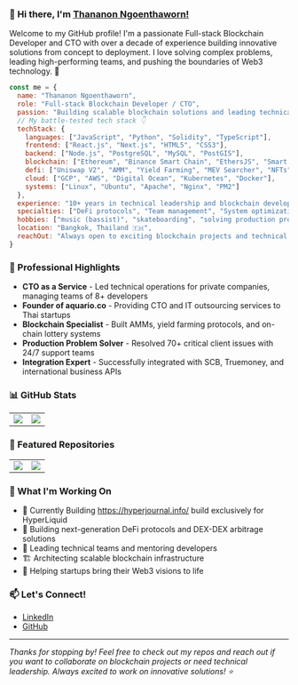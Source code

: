 ### 👋 Hi there, I'm [Thananon Ngoenthaworn!](https://github.com/korrio)

Welcome to my GitHub profile! I'm a passionate Full-stack Blockchain Developer and CTO with over a decade of experience building innovative solutions from concept to deployment. I love solving complex problems, leading high-performing teams, and pushing the boundaries of Web3 technology. 🚀

```javascript
const me = {
  name: "Thananon Ngoenthaworn",
  role: "Full-stack Blockchain Developer / CTO",
  passion: "Building scalable blockchain solutions and leading technical teams",
  // My battle-tested tech stack 👇
  techStack: {
    languages: ["JavaScript", "Python", "Solidity", "TypeScript"],
    frontend: ["React.js", "Next.js", "HTML5", "CSS3"],
    backend: ["Node.js", "PostgreSQL", "MySQL", "PostGIS"],
    blockchain: ["Ethereum", "Binance Smart Chain", "EthersJS", "Smart Contracts"],
    defi: ["Uniswap V2", "AMM", "Yield Farming", "MEV Searcher", "NFTs"],
    cloud: ["GCP", "AWS", "Digital Ocean", "Kubernetes", "Docker"],
    systems: ["Linux", "Ubuntu", "Apache", "Nginx", "PM2"]
  },
  experience: "10+ years in technical leadership and blockchain development",
  specialties: ["DeFi protocols", "Team management", "System optimization", "ERP solutions"],
  hobbies: ["music (bassist)", "skateboarding", "solving production problems 24/7"],
  location: "Bangkok, Thailand 🇹🇭",
  reachOut: "Always open to exciting blockchain projects and technical challenges!"
}
```

### 🏢 Professional Highlights

- **CTO as a Service** - Led technical operations for private companies, managing teams of 8+ developers
- **Founder of aquario.co** - Providing CTO and IT outsourcing services to Thai startups
- **Blockchain Specialist** - Built AMMs, yield farming protocols, and on-chain lottery systems
- **Production Problem Solver** - Resolved 70+ critical client issues with 24/7 support teams
- **Integration Expert** - Successfully integrated with SCB, Truemoney, and international business APIs

### 📊 GitHub Stats

<table>
  <tr>
    <td>
      <img src="https://github-readme-stats.vercel.app/api?username=korrio&show_icons=true&rank_icon=github&theme=dark" />
    </td>
    <td>
      <img src="https://github-readme-stats.vercel.app/api/top-langs/?username=korrio&theme=dark&layout=compact" />
    </td>
  </tr>
</table>

### 🚀 Featured Repositories

<table>
  <tr>
    <td>
      <a href="https://github.com/korrio">
        <img src="https://github-readme-stats.vercel.app/api/pin/?username=korrio&repo=awesome-thai-girl&theme=dark" />
      </a>
    </td>
    <td>
      <a href="https://github.com/korrio">
        <img src="https://github-readme-stats.vercel.app/api/pin/?username=korrio&repo=luckseeker-bot&theme=dark" />
      </a>
    </td>
  </tr>
</table>

### 🎯 What I'm Working On

- 🔗 Currently Building https://hyperjournal.info/ build exclusively for HyperLiquid
- 🔗 Building next-generation DeFi protocols and DEX-DEX arbitrage solutions
- 👥 Leading technical teams and mentoring developers
- 🏗️ Architecting scalable blockchain infrastructure
- 🚀 Helping startups bring their Web3 visions to life

### 📫 Let's Connect!

- [LinkedIn](https://www.linkedin.com/in/thanaanon)
- [GitHub](http://github.com/korrio)

---

_Thanks for stopping by! Feel free to check out my repos and reach out if you want to collaborate on blockchain projects or need technical leadership. Always excited to work on innovative solutions! ⭐_
